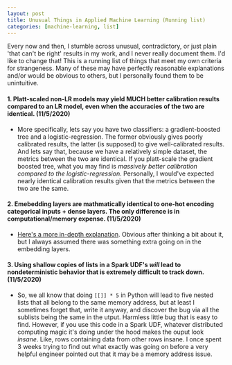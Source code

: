 ```yaml
---
layout: post
title: Unusual Things in Applied Machine Learning (Running list)
categories: [machine-learning, list]
---
```

Every now and then, I stumble across unusual, contradictory, or just plain 'that can't be right' results in my work, and I never really document them. I'd like to change that! This is a running list of things that meet my own criteria for strangeness. Many of these may have perfectly reasonable explanations and/or would be obvious to others, but I personally found them to be unintuitive. 

#### 1. Platt-scaled non-LR models may yield MUCH better calibration results compared to an LR model, even when the accuracies of the two are identical. (11/5/2020)
  * More specifically, lets say you have two classifiers: a gradient-boosted tree and a logistic-regression. The former obviously gives poorly calibrated results, the latter (is supposed) to give well-calibrated results. And lets say that, because we have a relatively simple dataset, the metrics between the two are identical. If you platt-scale the gradient boosted tree, what you may find is *massively better calibration compared to the logistic-regression*. Personally, I would've expected nearly identical calibration results given that the metrics between the two are the same. 
  
#### 2. Emebedding layers are mathmatically identical to one-hot encoding categorical inputs + dense layers. The only difference is in computational/memory expense. (11/5/2020) 
  * [Here's a more in-depth explanation](https://stackoverflow.com/questions/47868265/what-is-the-difference-between-an-embedding-layer-and-a-dense-layer). Obvious after thinking a bit about it, but I always assumed there was something extra going on in the embedding layers.
  
#### 3. Using shallow copies of lists in a Spark UDF's *will* lead to nondeterministic behavior that is extremely difficult to track down. (11/5/2020) 
  * So, we all know that doing `[[]] * 5` in Python will lead to five nested lists that all belong to the same memory address, but at least I sometimes forget that, write it anyway, and discover the bug via all the sublists being the same in the utput. Harmless little bug that is easy to find. However, if you use this code in a Spark UDF, whatever distributed computing magic it's doing under the hood makes the ouput look *insane*. Like, rows containing data from other rows insane. I once spent 3 weeks trying to find out what exactly was going on before a very helpful engineer pointed out that it may be a memory address issue. 
